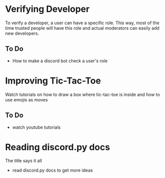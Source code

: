 # Verifying Developer
To verify a developer, a user can have a specific role. This way, most of the time trusted people will have this role and actual moderators can easily add new developers. 
## To Do 
- How to make a discord bot check a user's role

# Improving Tic-Tac-Toe 
Watch tutorials on how to draw a box where tic-tac-toe is inside and how to use emojis as moves 
## To Do
- watch youtube tutorials 

# Reading discord.py docs
The title says it all
- read discord.py docs to get more ideas 